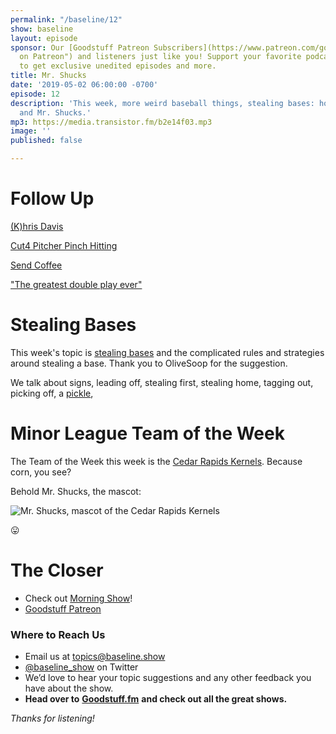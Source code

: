 ```yaml
---
permalink: "/baseline/12"
show: baseline
layout: episode
sponsor: Our [Goodstuff Patreon Subscribers](https://www.patreon.com/goodstuff "Goodstuff
  on Patreon") and listeners just like you! Support your favorite podcasts directly
  to get exclusive unedited episodes and more.
title: Mr. Shucks
date: '2019-05-02 06:00:00 -0700'
episode: 12
description: 'This week, more weird baseball things, stealing bases: how does it work?,
  and Mr. Shucks.'
mp3: https://media.transistor.fm/b2e14f03.mp3
image: ''
published: false

---
```

# Follow Up

[(K)hris Davis](https://twitter.com/mlb/status/1119796043850424320?s=21)

[Cut4 Pitcher Pinch Hitting](https://twitter.com/Cut4/status/1120578744589197313)

[Send Coffee](https://twitter.com/Cut4/status/1120575547401281536)

["The greatest double play ever"](https://twitter.com/NBCSAthletics/status/1120062497396969472)

# Stealing Bases

This week's topic is [stealing bases](https://en.wikipedia.org/wiki/Stolen_base) and the complicated rules and strategies around stealing a base. Thank you to OliveSoop for the suggestion.

We talk about signs, leading off, stealing first, stealing home, tagging out, picking off, a [pickle](https://en.wikipedia.org/wiki/Rundown),

# Minor League Team of the Week

The Team of the Week this week is the [Cedar Rapids Kernels](https://en.wikipedia.org/wiki/Cedar_Rapids_Kernels). Because corn, you see?

Behold Mr. Shucks, the mascot:

![Mr. Shucks, mascot of the Cedar Rapids Kernels](https://cdn-images-1.medium.com/max/1600/0*nfI_uIl7_Gk-fF5k.)

😛

# **The Closer**

* Check out [Morning Show](https://goodstuff.fm/morningshow/)!
* [Goodstuff Patreon](https://patreon.com/goodstuff)

### **Where to Reach Us**

* Email us at topics@baseline.show
* [@baseline_show](https://twitter.com/baseline_show) on Twitter
* We’d love to hear your topic suggestions and any other feedback you have about the show.
* **Head over to** [**Goodstuff.fm**](http://goodstuff.fm/) **and check out all the great shows.**

_Thanks for listening!_
